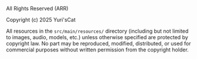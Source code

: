 All Rights Reserved (ARR)

Copyright (c) 2025 Yuri'sCat

All resources in the `src/main/resources/` directory (including but not limited to images, audio, models, etc.) unless otherwise specified are protected by copyright law. No part may be reproduced, modified, distributed, or used for commercial purposes without written permission from the copyright holder.